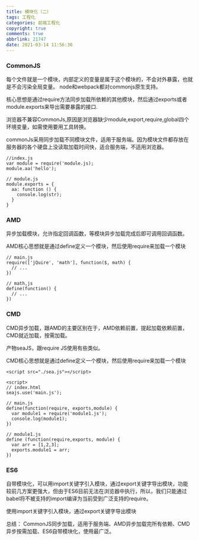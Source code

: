 ```yaml
---
title: 模块化（二）
tags: 工程化
categories: 前端工程化
copyright: true
comments: true
abbrlink: 21747
date: 2021-03-14 11:56:30
---
```


### CommonJS

每个文件就是一个模块，内部定义的变量是属于这个模块的，不会对外暴露，也就是不会污染全局变量。
node和webpack都对commonjs原生支持。

核心思想是通过require方法同步加载所依赖的其他模块，然后通过exports或者module.exports来导出需要暴露的接口.

浏览器不兼容CommonJs,原因是浏览器缺少module,export,require,global四个环境变量，如需使用要用工具转换。

commonJs采用同步加载不同模块文件，适用于服务端。因为模块文件都存放在服务器的各个硬盘上没读取加载时间快，适合服务端，不适用浏览器。

```
//index.js
var module = require('module.js);
module.aa('hello');

// module.js
module.exports = {
  aa: function () {
    console.log(str);
  }
}
```

### AMD
异步加载模块，允许指定回调函数，等模块异步加载完成后即可调用回调函数。

AMD核心思想就是通过define定义一个模块，然后使用require来加载一个模块

```
// main.js
require(['jQuire', 'math'], function($, math) {
  // ...
})

// math,js
define(function() {
  // ...
})
```

### CMD
CMD异步加载，跟AMD的主要区别在于，AMD依赖前置，提起加载依赖前置，CMD就近加载，按需加载。

产物seaJS，跟require JS使用有些类似。

CMD核心思想就是通过define定义一个模块，然后使用require来加载一个模块

```
<script src="./sea.js"></script>

<script>
// index.html
seajs.use('main.js');

// main.js
define(function(require, exports,module) {
  var module1 = require('module1.js');
  console.log(module1);
})

// module1.js
define (function(require,exports, module) {
  var arr = [1,2,3];
  exports.module1 = arr;
})
```

### ES6
自带模块化，可以用import关键字引入模块，通过export关键字导出模块，功能较前几方案更强大，但由于ES6目前无法在浏览器中执行，所以，我们只能通过babel将不被支持的import编译为当前受到广泛支持的require。

使用import关键字引入模块，通过export关键字导出模块


总结：
CommonJS同步加载，适用于服务端、AMD异步加载完所有依赖、CMD异步按需加载、ES6自带模块化，使用最广泛。